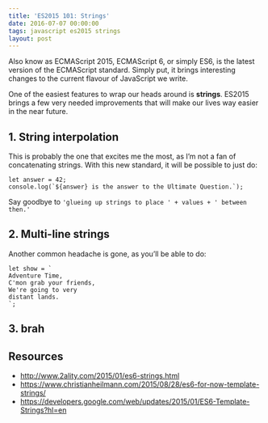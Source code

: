 ```yaml
---
title: 'ES2015 101: Strings'
date: 2016-07-07 00:00:00 
tags: javascript es2015 strings
layout: post
---
```

Also know as ECMAScript 2015, ECMAScript 6, or simply ES6, is the latest version of the ECMAScript standard. Simply put, it brings interesting changes to the current flavour of JavaScript we write.

One of the easiest features to wrap our heads around is __strings__. ES2015 brings a few very needed improvements that will make our lives way easier in the near future.

## 1. String interpolation
This is probably the one that excites me the most, as I’m not a fan of concatenating strings. With this new standard, it will be possible to just do:
```
let answer = 42;
console.log(`${answer} is the answer to the Ultimate Question.`);
```
Say goodbye to `'glueing up strings to place ' + values + ' between then.'`

## 2. Multi-line strings
Another common headache is gone, as you’ll be able to do:
```
let show = `
Adventure Time,
C'mon grab your friends,
We're going to very
distant lands.
`;
```

## 3. brah

## Resources
* http://www.2ality.com/2015/01/es6-strings.html
* https://www.christianheilmann.com/2015/08/28/es6-for-now-template-strings/
* https://developers.google.com/web/updates/2015/01/ES6-Template-Strings?hl=en
